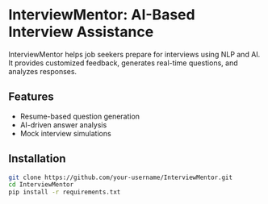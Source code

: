 
# InterviewMentor: AI-Based Interview Assistance
InterviewMentor helps job seekers prepare for interviews using NLP and AI. It provides customized feedback, generates real-time questions, and analyzes responses.

## Features
- Resume-based question generation
- AI-driven answer analysis
- Mock interview simulations

## Installation
```sh
git clone https://github.com/your-username/InterviewMentor.git
cd InterviewMentor
pip install -r requirements.txt
